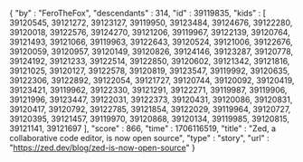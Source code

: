 {
  "by" : "FeroTheFox",
  "descendants" : 314,
  "id" : 39119835,
  "kids" : [ 39120545, 39121272, 39123127, 39119950, 39123484, 39124676, 39122280, 39120018, 39122576, 39124270, 39121206, 39119967, 39122139, 39120764, 39121493, 39121066, 39119963, 39122643, 39120524, 39121006, 39122676, 39120059, 39120957, 39120149, 39120826, 39124146, 39123287, 39120778, 39124192, 39121233, 39122514, 39122850, 39120602, 39121342, 39121816, 39121025, 39120127, 39122578, 39120819, 39123547, 39119992, 39120635, 39122306, 39122892, 39122054, 39121727, 39120744, 39120092, 39120419, 39123421, 39119962, 39122330, 39121291, 39122271, 39119987, 39119906, 39121996, 39123447, 39122031, 39122373, 39120431, 39120086, 39120831, 39120417, 39120792, 39122785, 39121854, 39122029, 39119964, 39120727, 39120395, 39121457, 39119970, 39120868, 39120134, 39119985, 39120815, 39121141, 39121697 ],
  "score" : 866,
  "time" : 1706116519,
  "title" : "Zed, a collaborative code editor, is now open source",
  "type" : "story",
  "url" : "https://zed.dev/blog/zed-is-now-open-source"
}
